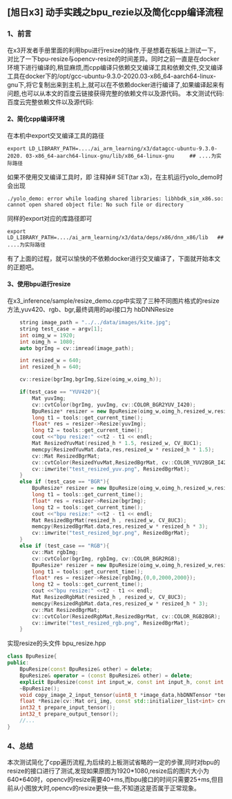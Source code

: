 ## [旭日x3] 动手实践之bpu_rezie以及简化cpp编译流程
### 1、前言
在x3开发者手册里面的利用bpu进行resize的操作,于是想着在板端上测试一下，对比了一下bpu-resize与opencv-resize的时间差异。同时之前一直是在docker环境下进行编译的,稍显麻烦,而cpp编译只依赖交叉编译工具和依赖文件,交叉编译工具在docker下的/opt/gcc-ubuntu-9.3.0-2020.03-x86_64-aarch64-linux-gnu下,将它复制出来到主机上,就可以在不依赖docker进行编译了,如果编译起来有问题,也可以从本文的百度云链接获得完整的依赖文件以及源代码。
本文测试代码:
百度云完整依赖文件以及源代码:
#### 2、简化cpp编译环境
在本机中export交叉编译工具的路径
```
export LD_LIBRARY_PATH=..../ai_arm_learning/x3/datagcc-ubuntu-9.3.0-2020. 03-x86_64-aarch64-linux-gnu/lib/x86_64-linux-gnu     ## ....为实际路径
```
如果不使用交叉编译工具时，即 注释掉# SET(tar x3)，在主机运行yolo_demo时会出现
```
./yolo_demo: error while loading shared libraries: libhbdk_sim_x86.so: cannot open shared object file: No such file or directory
```
同样的export对应的库路径即可
```
export LD_LIBRARY_PATH=..../ai_arm_learning/x3/data/deps/x86/dnn_x86/lib   ## ....为实际路径
```
有了上面的过程，就可以愉快的不依赖docker进行交叉编译了，下面就开始本文的正题吧。

#### 3、使用bpu进行resize
在x3_inference/sample/resize_demo.cpp中实现了三种不同图片格式的resize方法,yuv420、rgb、bgr,最终调用的api接口为 hbDNNResize
```cpp
    string image_path = "../../data/images/kite.jpg";
    string test_case = argv[1];
    int oimg_w = 1920;
    int oimg_h = 1080;
    auto bgrImg = cv::imread(image_path);

    int resized_w = 640;
    int resized_h = 640;

    cv::resize(bgrImg,bgrImg,Size(oimg_w,oimg_h));

    if(test_case == "YUV420"){
        Mat yuvImg;
        cv::cvtColor(bgrImg, yuvImg, cv::COLOR_BGR2YUV_I420);
        BpuResize* resizer = new BpuResize(oimg_w,oimg_h,resized_w,resized_h,imageType::YUV420);
        long t1 = tools::get_current_time();
        float* res = resizer->Resize(yuvImg);
        long t2 = tools::get_current_time();
        cout <<"bpu resize:" <<t2 - t1 << endl;
        Mat ResizedYuvMat(resized_h * 1.5, resized_w, CV_8UC1);
        memcpy(ResizedYuvMat.data,res,resized_w * resized_h * 1.5);
        cv::Mat ResizedBgrMat;
        cv::cvtColor(ResizedYuvMat,ResizedBgrMat, cv::COLOR_YUV2BGR_I420);
        cv::imwrite("test_resized_yuv.png", ResizedBgrMat);
    }
    else if (test_case == "BGR"){
        BpuResize* resizer = new BpuResize(oimg_w,oimg_h,resized_w,resized_h,imageType::BGR);
        long t1 = tools::get_current_time();
        float* res = resizer->Resize(bgrImg);
        long t2 = tools::get_current_time();
        cout <<"bpu resize:" <<t2 - t1 << endl;
        Mat ResizedBgrMat(resized_h , resized_w, CV_8UC3);
        memcpy(ResizedBgrMat.data,res,resized_w * resized_h * 3);
        cv::imwrite("test_resized_bgr.png", ResizedBgrMat);
    }
    else if (test_case == "RGB"){
        cv::Mat rgbImg;
        cv::cvtColor(bgrImg, rgbImg, cv::COLOR_BGR2RGB);
        BpuResize* resizer = new BpuResize(oimg_w,oimg_h,resized_w,resized_h,imageType::RGB);
        long t1 = tools::get_current_time();
        float* res = resizer->Resize(rgbImg,{0,0,2000,2000});
        long t2 = tools::get_current_time();
        cout <<"bpu resize:" <<t2 - t1 << endl;
        Mat ResizedRgbMat(resized_h , resized_w, CV_8UC3);
        memcpy(ResizedRgbMat.data,res,resized_w * resized_h * 3);
        cv::Mat ResizedBgrMat;
        cv::cvtColor(ResizedRgbMat,ResizedBgrMat, cv::COLOR_RGB2BGR);
        cv::imwrite("test_resized_rgb.png", ResizedBgrMat);
    }
```
实现resize的头文件 bpu_resize.hpp
```cpp
class BpuResize{
public:
    BpuResize(const BpuResize& other) = delete; 
    BpuResize& operator = (const BpuResize& other) = delete;
    explicit BpuResize(const int input_w, const int input_h, const int output_w, const int output_h, const imageType imgType);
    ~BpuResize();
    void copy_image_2_input_tensor(uint8_t *image_data,hbDNNTensor *tensor);
    float *Resize(cv::Mat ori_img, const std::initializer_list<int> crop);
    int32_t prepare_input_tensor();
    int32_t prepare_output_tensor();
    //...
}
```
### 4、总结
本次测试简化了cpp遍历流程,为后续的上板测试省略的一定的步骤,同时对bpu的resize的接口进行了测试,发现如果原图为1920*1080,resize后的图片大小为640\*640时，opencv的resize需要40+ms,而bpu接口的时间只需要25+ms,但目前从小图放大时,opencv的resize更快一些,不知道这是否属于正常现象。